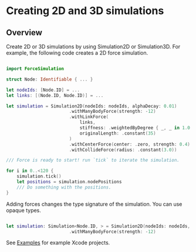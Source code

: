 # Creating 2D and 3D simulations 


## Overview

Create 2D or 3D simulations by using Simulation2D or Simulation3D.
For example, the following code creates a 2D force simulation.

```swift

import ForceSimulation

struct Node: Identifiable { ... }

let nodeIds: [Node.ID] = ... 
let links: [(Node.ID, Node.ID)] = ... 

let simulation = Simulation2D(nodeIds: nodeIds, alphaDecay: 0.01)
                        .withManyBodyForce(strength: -12)
                        .withLinkForce(
                            links,
                            stiffness: .weightedByDegree { _, _ in 1.0 },
                            originalLength: .constant(35)
                        )
                        .withCenterForce(center: .zero, strength: 0.4)
                        .withCollideForce(radius: .constant(3.0))

/// Force is ready to start! run `tick` to iterate the simulation.

for i in 0..<120 {
    simulation.tick()
    let positions = simulation.nodePositions
    /// Do something with the positions.
}
```

Adding forces changes the type signature of the simulation. You can use opaque types.

```swift

let simulation: Simulation<Node.ID, > = Simulation2D(nodeIds: nodeIds, alphaDecay: 0.01)
                        .withManyBodyForce(strength: -12)

```


See [Examples](https://github.com/li3zhen1/Grape/tree/main/Examples) for example Xcode projects.
